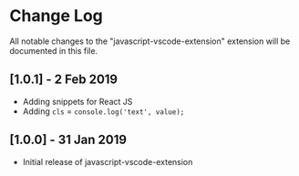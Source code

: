 # Change Log

All notable changes to the "javascript-vscode-extension" extension will be documented in this file.

## [1.0.1] - 2 Feb 2019

- Adding snippets for React JS
- Adding `cls` = `console.log('text', value);`

## [1.0.0] - 31 Jan 2019

- Initial release of javascript-vscode-extension
